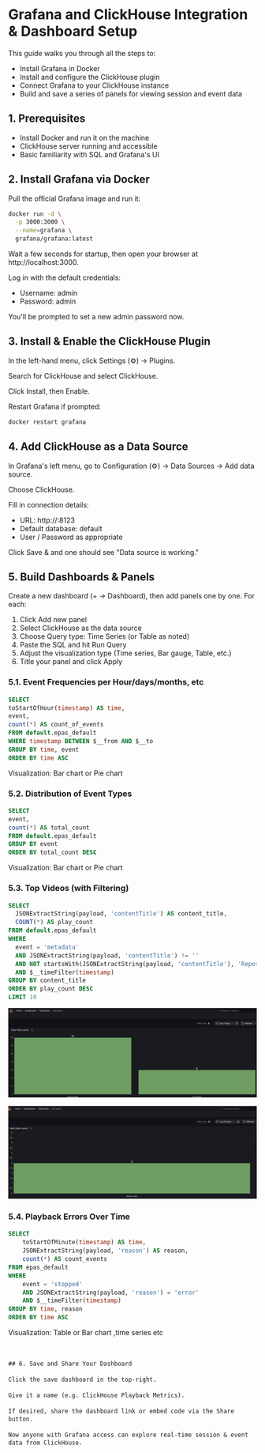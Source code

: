 # Grafana and ClickHouse Integration & Dashboard Setup

This guide walks you through all the steps to:

- Install Grafana in Docker
- Install and configure the ClickHouse plugin
- Connect Grafana to your ClickHouse instance
- Build and save a series of panels for viewing session and event data

## 1. Prerequisites

- Install Docker and run it on the machine
- ClickHouse server running and accessible
- Basic familiarity with SQL and Grafana's UI

## 2. Install Grafana via Docker

Pull the official Grafana image and run it:

```bash
docker run -d \
  -p 3000:3000 \
  --name=grafana \
  grafana/grafana:latest
```

Wait a few seconds for startup, then open your browser at http://localhost:3000.

Log in with the default credentials:
- Username: admin
- Password: admin

You'll be prompted to set a new admin password now.

## 3. Install & Enable the ClickHouse Plugin

In the left-hand menu, click Settings (⚙️) → Plugins.

Search for ClickHouse and select ClickHouse.

Click Install, then Enable.

Restart Grafana if prompted:

```bash
docker restart grafana
```

## 4. Add ClickHouse as a Data Source

In Grafana's left menu, go to Configuration (⚙️) → Data Sources → Add data source.

Choose ClickHouse.

Fill in connection details:
- URL: http://<clickhouse-host>:8123
- Default database: default
- User / Password as appropriate

Click Save & and one should see "Data source is working."

## 5. Build Dashboards & Panels

Create a new dashboard (+ → Dashboard), then add panels one by one. For each:

1. Click Add new panel
2. Select ClickHouse as the data source
3. Choose Query type: Time Series (or Table as noted)
4. Paste the SQL and hit Run Query
5. Adjust the visualization type (Time series, Bar gauge, Table, etc.)
6. Title your panel and click Apply

### 5.1. Event Frequencies per Hour/days/months, etc

```sql
SELECT
toStartOfHour(timestamp) AS time,
event,
count(*) AS count_of_events
FROM default.epas_default
WHERE timestamp BETWEEN $__from AND $__to
GROUP BY time, event
ORDER BY time ASC
```
Visualization: Bar chart or Pie chart

### 5.2. Distribution of Event Types

```sql
SELECT
event,
count(*) AS total_count
FROM default.epas_default
GROUP BY event
ORDER BY total_count DESC
```

Visualization: Bar chart or Pie chart


### 5.3. Top Videos (with Filtering)

```sql
SELECT
  JSONExtractString(payload, 'contentTitle') AS content_title,
  COUNT(*) AS play_count
FROM default.epas_default
WHERE
  event = 'metadata'
  AND JSONExtractString(payload, 'contentTitle') != ''
  AND NOT startsWith(JSONExtractString(payload, 'contentTitle'), 'Report: ["myTime"')
  AND $__timeFilter(timestamp)
GROUP BY content_title
ORDER BY play_count DESC
LIMIT 10
```

![Analytics Dashboard Example 1](media/image1.png)

![Analytics Dashboard Example 2](media/image2.png)


### 5.4. Playback Errors Over Time

```sql
SELECT
    toStartOfMinute(timestamp) AS time,
    JSONExtractString(payload, 'reason') AS reason,
    count(*) AS count_events
FROM epas_default
WHERE
    event = 'stopped'
    AND JSONExtractString(payload, 'reason') = 'error'
    AND $__timeFilter(timestamp)
GROUP BY time, reason
ORDER BY time ASC
```

Visualization: Table or Bar chart ,time series etc

```


## 6. Save and Share Your Dashboard

Click the save dashboard in the top-right.

Give it a name (e.g. ClickHouse Playback Metrics).

If desired, share the dashboard link or embed code via the Share button.

Now anyone with Grafana access can explore real‐time session & event data from ClickHouse.
